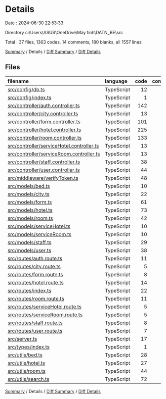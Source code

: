 # Details

Date : 2024-06-30 22:53:33

Directory c:\\Users\\ASUS\\OneDrive\\Máy tính\\DATN_BE\\src

Total : 37 files,  1363 codes, 14 comments, 180 blanks, all 1557 lines

[Summary](results.md) / Details / [Diff Summary](diff.md) / [Diff Details](diff-details.md)

## Files
| filename | language | code | comment | blank | total |
| :--- | :--- | ---: | ---: | ---: | ---: |
| [src/config/db.ts](/src/config/db.ts) | TypeScript | 12 | 0 | 0 | 12 |
| [src/config/index.ts](/src/config/index.ts) | TypeScript | 1 | 0 | 0 | 1 |
| [src/controller/auth.controller.ts](/src/controller/auth.controller.ts) | TypeScript | 142 | 1 | 17 | 160 |
| [src/controller/city.controller.ts](/src/controller/city.controller.ts) | TypeScript | 13 | 1 | 5 | 19 |
| [src/controller/form.controller.ts](/src/controller/form.controller.ts) | TypeScript | 101 | 0 | 11 | 112 |
| [src/controller/hotel.controller.ts](/src/controller/hotel.controller.ts) | TypeScript | 225 | 3 | 22 | 250 |
| [src/controller/room.controller.ts](/src/controller/room.controller.ts) | TypeScript | 133 | 1 | 14 | 148 |
| [src/controller/serviceHotel.controller.ts](/src/controller/serviceHotel.controller.ts) | TypeScript | 13 | 1 | 6 | 20 |
| [src/controller/serviceRoom.controller.ts](/src/controller/serviceRoom.controller.ts) | TypeScript | 13 | 1 | 6 | 20 |
| [src/controller/staff.controller.ts](/src/controller/staff.controller.ts) | TypeScript | 38 | 1 | 9 | 48 |
| [src/controller/user.controller.ts](/src/controller/user.controller.ts) | TypeScript | 44 | 1 | 7 | 52 |
| [src/middleware/verifyToken.ts](/src/middleware/verifyToken.ts) | TypeScript | 48 | 0 | 6 | 54 |
| [src/models/bed.ts](/src/models/bed.ts) | TypeScript | 10 | 0 | 3 | 13 |
| [src/models/city.ts](/src/models/city.ts) | TypeScript | 22 | 0 | 3 | 25 |
| [src/models/form.ts](/src/models/form.ts) | TypeScript | 61 | 0 | 3 | 64 |
| [src/models/hotel.ts](/src/models/hotel.ts) | TypeScript | 73 | 0 | 3 | 76 |
| [src/models/room.ts](/src/models/room.ts) | TypeScript | 42 | 1 | 3 | 46 |
| [src/models/serviceHotel.ts](/src/models/serviceHotel.ts) | TypeScript | 10 | 0 | 3 | 13 |
| [src/models/serviceRoom.ts](/src/models/serviceRoom.ts) | TypeScript | 10 | 0 | 3 | 13 |
| [src/models/staff.ts](/src/models/staff.ts) | TypeScript | 29 | 0 | 3 | 32 |
| [src/models/user.ts](/src/models/user.ts) | TypeScript | 38 | 0 | 4 | 42 |
| [src/routes/auth.route.ts](/src/routes/auth.route.ts) | TypeScript | 11 | 3 | 6 | 20 |
| [src/routes/city.route.ts](/src/routes/city.route.ts) | TypeScript | 5 | 0 | 3 | 8 |
| [src/routes/form.route.ts](/src/routes/form.route.ts) | TypeScript | 8 | 0 | 3 | 11 |
| [src/routes/hotel.route.ts](/src/routes/hotel.route.ts) | TypeScript | 14 | 0 | 3 | 17 |
| [src/routes/index.ts](/src/routes/index.ts) | TypeScript | 22 | 0 | 3 | 25 |
| [src/routes/room.route.ts](/src/routes/room.route.ts) | TypeScript | 11 | 0 | 3 | 14 |
| [src/routes/serviceHotel.route.ts](/src/routes/serviceHotel.route.ts) | TypeScript | 5 | 0 | 3 | 8 |
| [src/routes/serviceRoom.route.ts](/src/routes/serviceRoom.route.ts) | TypeScript | 5 | 0 | 3 | 8 |
| [src/routes/staff.route.ts](/src/routes/staff.route.ts) | TypeScript | 8 | 0 | 2 | 10 |
| [src/routes/user.route.ts](/src/routes/user.route.ts) | TypeScript | 7 | 0 | 2 | 9 |
| [src/server.ts](/src/server.ts) | TypeScript | 17 | 0 | 4 | 21 |
| [src/types/index.ts](/src/types/index.ts) | TypeScript | 1 | 0 | 0 | 1 |
| [src/utils/bed.ts](/src/utils/bed.ts) | TypeScript | 28 | 0 | 4 | 32 |
| [src/utils/hotel.ts](/src/utils/hotel.ts) | TypeScript | 27 | 0 | 3 | 30 |
| [src/utils/room.ts](/src/utils/room.ts) | TypeScript | 44 | 0 | 4 | 48 |
| [src/utils/search.ts](/src/utils/search.ts) | TypeScript | 72 | 0 | 3 | 75 |

[Summary](results.md) / Details / [Diff Summary](diff.md) / [Diff Details](diff-details.md)